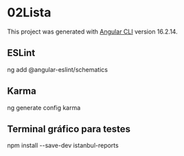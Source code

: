 # 02Lista

This project was generated with [Angular CLI](https://github.com/angular/angular-cli) version 16.2.14.

## ESLint

ng add @angular-eslint/schematics

## Karma

ng generate config karma

## Terminal gráfico para testes

npm install --save-dev istanbul-reports
